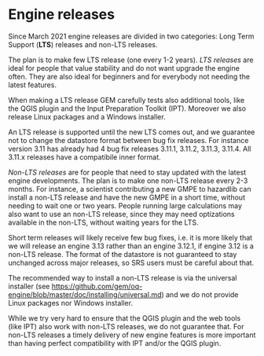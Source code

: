 Engine releases
===========================

Since March 2021 engine releases are divided in two categories:
Long Term Support (**LTS**) releases and non-LTS releases.

The plan is to make few LTS release (one every 1-2 years). *LTS
releases* are ideal for people that value stability and do not want
upgrade the engine often. They are also ideal for beginners and for
everybody not needing the latest features.

When making a LTS release GEM carefully tests also additional tools,
like the QGIS plugin and the Input Preparation Toolkit (IPT). Moreover
we also release Linux packages and a Windows installer.

An LTS release is supported until the new LTS comes out,
and we guarantee not to change the datastore format between bug fix
releases. For instance version 3.11 has already had 4 bug fix releases
3.11.1, 3.11.2, 3.11.3, 3.11.4. All 3.11.x releases have a
compatibile inner format.

*Non-LTS releases* are for people that need to stay updated with the latest
engine developments. The plan is to make one non-LTS release every 2-3
months. For instance, a scientist contributing a new GMPE to hazardlib
can install a non-LTS release and have the new GMPE in a short time,
without needing to wait one or two years. People running
large calculations may also want to use an non-LTS release, since
they may need optizations available in the non-LTS, without waiting
years for the LTS.

Short term releases will likely receive few bug fixes, i.e. it is more likely
that we will release an engine 3.13 rather than an engine 3.12.1, if
engine 3.12 is a non-LTS release. The format of the datastore is not
guaranteed to stay unchanged across major releases, so SRS users must
be careful about that.

The recommended way to install a non-LTS release is via the
universal installer (see
https://github.com/gem/oq-engine/blob/master/doc/installing/universal.md)
and we do not provide Linux packages nor Windows installer.

While we try very hard to ensure that the QGIS plugin and the web
tools (like IPT) also work with non-LTS releases, we do not guarantee
that. For non-LTS releases a timely delivery of new engine features
is more important than having perfect compatibility with IPT and/or the
QGIS plugin.
